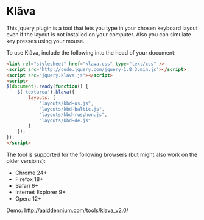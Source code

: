 Klãva
=====

This jquery plugin is a tool that lets you type in your chosen keyboard layout even if the layout is not installed on your computer. Also you can simulate key presses using your mouse.

To use Klãva, include the following into the head of your document:
```html
<link rel="stylesheet" href="klava.css" type="text/css" />
<script src="http://code.jquery.com/jquery-1.8.3.min.js"></script>
<script src="jquery.klava.js"></script>
<script>
$(document).ready(function() {
    $('textarea').klava({
        layouts: [
            "layouts/kbd-us.js",
            "layouts/kbd-baltic.js",
            "layouts/kbd-rusphon.js",
            "layouts/kbd-de.js"
        ]
    });
});
</script>
```

The tool is supported for the following browsers (but might also work on the older versions):
  * Chrome 24+
  * Firefox 18+
  * Safari 6+
  * Internet Explorer 9+
  * Opera 12+

Demo: http://aaiddennium.com/tools/klava_v2.0/
